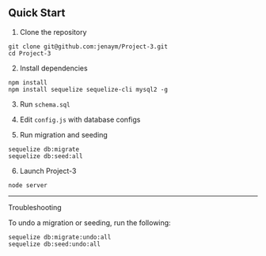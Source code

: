 ## Quick Start

1. Clone the repository

```
git clone git@github.com:jenaym/Project-3.git
cd Project-3
```

2. Install dependencies

```
npm install
npm install sequelize sequelize-cli mysql2 -g
```

3. Run `schema.sql`

4. Edit `config.js` with database configs

5. Run migration and seeding

```
sequelize db:migrate
sequelize db:seed:all
```

6. Launch Project-3

```
node server
```

---

Troubleshooting

To undo a migration or seeding, run the following:

```
sequelize db:migrate:undo:all
sequelize db:seed:undo:all
```
